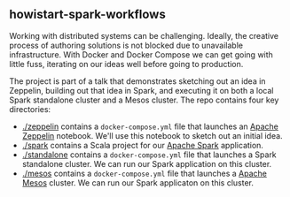 howistart-spark-workflows
-------------------------

Working with distributed systems can be challenging. Ideally, the creative process of authoring solutions is not blocked due to unavailable infrastructure. With Docker and Docker Compose we can get going with little fuss, iterating on our ideas well before going to production.

The project is part of a talk that demonstrates sketching out an idea in Zeppelin, building out that idea in Spark, and executing it on both a local Spark standalone cluster and a Mesos cluster. The repo contains four key directories:

- [./zeppelin](zeppelin/README.md) contains a `docker-compose.yml` file that launches an [Apache Zeppelin](http://zeppelin.apache.org) notebook. We'll use this notebook to sketch out an initial idea.
- [./spark](spark/README.md) contains a Scala project for our [Apache Spark](http://spark.apache.org) application.
- [./standalone](standalone/README.md) contains a `docker-compose.yml` file that launches a Spark standalone cluster. We can run our Spark application on this cluster.
- [./mesos](mesos/README.md) contains a `docker-compose.yml` file that launches a [Apache Mesos](http://mesos.apache.org) cluster. We can run our Spark applicaton on this cluster.
